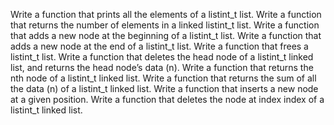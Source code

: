 Write a function that prints all the elements of a listint_t list. Write a function that returns the number of elements in a linked listint_t list. Write a function that adds a new node at the beginning of a listint_t list. Write a function that adds a new node at the end of a listint_t list. Write a function that frees a listint_t list. Write a function that deletes the head node of a listint_t linked list, and returns the head node’s data (n). Write a function that returns the nth node of a listint_t linked list. Write a function that returns the sum of all the data (n) of a listint_t linked list. Write a function that inserts a new node at a given position. Write a function that deletes the node at index index of a listint_t linked list.
